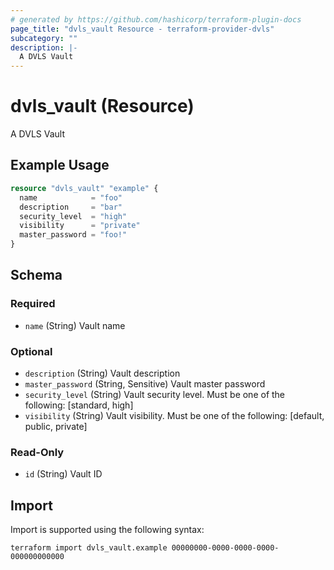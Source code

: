 ```yaml
---
# generated by https://github.com/hashicorp/terraform-plugin-docs
page_title: "dvls_vault Resource - terraform-provider-dvls"
subcategory: ""
description: |-
  A DVLS Vault
---
```


# dvls_vault (Resource)

A DVLS Vault

## Example Usage

```terraform
resource "dvls_vault" "example" {
  name            = "foo"
  description     = "bar"
  security_level  = "high"
  visibility      = "private"
  master_password = "foo!"
}
```

<!-- schema generated by tfplugindocs -->
## Schema

### Required

- `name` (String) Vault name

### Optional

- `description` (String) Vault description
- `master_password` (String, Sensitive) Vault master password
- `security_level` (String) Vault security level. Must be one of the following: [standard, high]
- `visibility` (String) Vault visibility. Must be one of the following: [default, public, private]

### Read-Only

- `id` (String) Vault ID

## Import

Import is supported using the following syntax:

```shell
terraform import dvls_vault.example 00000000-0000-0000-0000-000000000000
```
